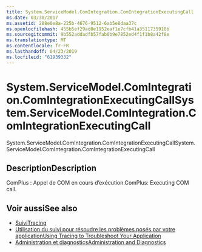 ```yaml
---
title: System.ServiceModel.ComIntegration.ComIntegrationExecutingCall
ms.date: 03/30/2017
ms.assetid: 288e0e8a-225b-4676-9512-6ab5e8daa37c
ms.openlocfilehash: 455b5ef29ad0e1952eaf1e7cfb41a3511735918b
ms.sourcegitcommit: 9b552addadfb57fab0b9e7852ed4f1f1b8a42f8e
ms.translationtype: MT
ms.contentlocale: fr-FR
ms.lasthandoff: 04/23/2019
ms.locfileid: "61939332"
---
```

# <a name="systemservicemodelcomintegrationcomintegrationexecutingcall"></a><span data-ttu-id="e8ab5-102">System.ServiceModel.ComIntegration.ComIntegrationExecutingCall</span><span class="sxs-lookup"><span data-stu-id="e8ab5-102">System.ServiceModel.ComIntegration.ComIntegrationExecutingCall</span></span>
<span data-ttu-id="e8ab5-103">System.ServiceModel.ComIntegration.ComIntegrationExecutingCall</span><span class="sxs-lookup"><span data-stu-id="e8ab5-103">System.ServiceModel.ComIntegration.ComIntegrationExecutingCall</span></span>  
  
## <a name="description"></a><span data-ttu-id="e8ab5-104">Description</span><span class="sxs-lookup"><span data-stu-id="e8ab5-104">Description</span></span>  
 <span data-ttu-id="e8ab5-105">ComPlus : Appel de COM en cours d’exécution.</span><span class="sxs-lookup"><span data-stu-id="e8ab5-105">ComPlus: Executing COM call.</span></span>  
  
## <a name="see-also"></a><span data-ttu-id="e8ab5-106">Voir aussi</span><span class="sxs-lookup"><span data-stu-id="e8ab5-106">See also</span></span>

- [<span data-ttu-id="e8ab5-107">Suivi</span><span class="sxs-lookup"><span data-stu-id="e8ab5-107">Tracing</span></span>](../../../../../docs/framework/wcf/diagnostics/tracing/index.md)
- [<span data-ttu-id="e8ab5-108">Utilisation du suivi pour résoudre les problèmes posés par votre application</span><span class="sxs-lookup"><span data-stu-id="e8ab5-108">Using Tracing to Troubleshoot Your Application</span></span>](../../../../../docs/framework/wcf/diagnostics/tracing/using-tracing-to-troubleshoot-your-application.md)
- [<span data-ttu-id="e8ab5-109">Administration et diagnostics</span><span class="sxs-lookup"><span data-stu-id="e8ab5-109">Administration and Diagnostics</span></span>](../../../../../docs/framework/wcf/diagnostics/index.md)
